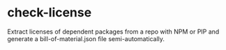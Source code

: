 # check-license
Extract licenses of dependent packages from a repo with NPM or PIP and generate a bill-of-material.json file semi-automatically.
